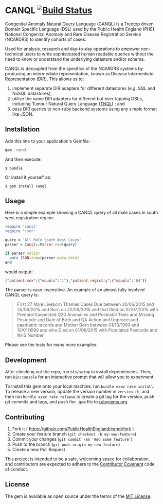 # CANQL [![Build Status](https://travis-ci.org/PublicHealthEngland/canql.svg?branch=master)](https://travis-ci.org/PublicHealthEngland/canql)

Congenital Anomaly Natural Query Language (CANQL) is a [Treetop](http://treetop.rubyforge.org/) driven Domain Specific Language (DSL) used by the Public Health England (PHE) National Congenital Anomaly and Rare Disease Registration Service (NCARDRS) to identify cohorts of cases.

Used for analysis, research and day-to-day operations to empower non-technical users to write sophisticated human readable queries without the need to know or understand the underlying datastore and/or schema.

CANQL is decoupled from the specifics of the NCARDRS systems by producing an intermediate representation, known as Disease Intermediate Representation (DIR). This allows us to:

1. implement separate DIR adapters for different datastores (e.g. SQL and NoSQL datastores);
2. utilize the same DIR adapters for different but over-lapping DSLs, including Tumour Natural Query Language ([TNQL](https://github.com/PublicHealthEngland/tnql)) ; and
3. pass DIR queries to non-ruby backend systems using any simple format like JSON.

## Installation

Add this line to your application's Gemfile:

```ruby
gem 'canql'
```

And then execute:

    $ bundle

Or install it yourself as:

    $ gem install canql

## Usage

Here is a simple example showing a CANQL query of all male cases in south west registration region:

```ruby
require 'canql'
require 'json'

query = 'All Male South West Cases'
parser = Canql::Parser.new(query)

if parser.valid?
  puts JSON.dump(parser.meta_data)
end
```

would output:

```json
{"patient.sex":{"equals":"1"},"patient.registry":{"equals":"84"}}
```

The parser is case insensitive. An example of an almost fully involved CANQL query is:

> First 27 Male Liveborn Thames Cases Due between 20/06/2015 and 25/06/2015 and Born on 22/06/2015 and that Died on 07/07/2015 with Prenatal Suspected Q20 Anomalies and Postnatal Tests and Missing Postcode and Date of Birth and QA Action and Unprocessed paediatric records and Mother Born between 01/10/1990 and 10/01/1999 and who Died on 01/08/2015 with Populated Postcode and NHS Number

Please see the tests for many more examples.

## Development

After checking out the repo, run `bin/setup` to install dependencies. Then, run `bin/console` for an interactive prompt that will allow you to experiment.

To install this gem onto your local machine, run `bundle exec rake install`. To release a new version, update the version number in `version.rb`, and then run `bundle exec rake release` to create a git tag for the version, push git commits and tags, and push the `.gem` file to [rubygems.org](https://rubygems.org).

## Contributing

1. Fork it ( https://github.com/PublicHealthEngland/canql/fork )
2. Create your feature branch (`git checkout -b my-new-feature`)
3. Commit your changes (`git commit -am 'Add some feature'`)
4. Push to the branch (`git push origin my-new-feature`)
5. Create a new Pull Request

This project is intended to be a safe, welcoming space for collaboration, and contributors are expected to adhere to the [Contributor Covenant](http://contributor-covenant.org) code of conduct.

## License

The gem is available as open source under the terms of the [MIT License](http://opensource.org/licenses/MIT).

